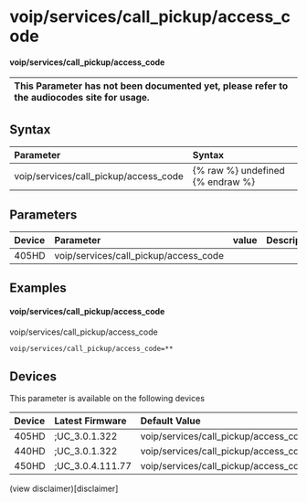﻿---
description: voip/services/call_pickup/access_code
search:
    keywords: ['voip','services','call_pickup','access_code']
---

# voip/services/call_pickup/access_code

#### voip/services/call_pickup/access_code


| This Parameter has not been documented yet, please refer to the audiocodes site for usage.  |
| :--- |

## Syntax
| Parameter | Syntax |
| :--- | :--- |
|voip/services/call_pickup/access_code | {% raw %} undefined {% endraw %} |

## Parameters
|Device|Parameter|value|Description|
|:---|:---|:---|:---|
| 405HD | voip/services/call_pickup/access_code |  |  |

## Examples
#### voip/services/call_pickup/access_code

voip/services/call_pickup/access_code

```
voip/services/call_pickup/access_code=**
```

## Devices
This parameter is available on the following devices

| Device | Latest Firmware | Default Value |
|:---|:---|:---|
| 405HD | ;UC_3.0.1.322 | voip/services/call_pickup/access_code=** 
| 440HD | ;UC_3.0.1.322 | voip/services/call_pickup/access_code=** 
| 450HD | ;UC_3.0.4.111.77 | voip/services/call_pickup/access_code=** 

(view disclaimer)[disclaimer]
